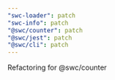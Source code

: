 ```yaml
---
"swc-loader": patch
"swc-info": patch
"@swc/counter": patch
"@swc/jest": patch
"@swc/cli": patch
---
```


Refactoring for @swc/counter
